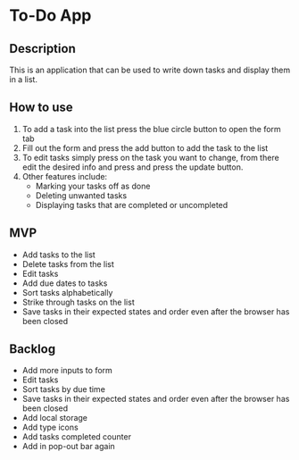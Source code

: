 # To-Do App

## Description
This is an application that can be used to write down tasks and display them in a list.


## How to use
1. To add a task into the list press the blue circle button to open the form tab
2. Fill out the form and press the add button to add the task to the list
3. To edit tasks simply press on the task you want to change, from there edit the desired info and press and press the update button.
4. Other features include:
    - Marking your tasks off as done
    - Deleting unwanted tasks
    - Displaying tasks that are completed or uncompleted
  

## MVP
- Add tasks to the list
- Delete tasks from the list
- Edit tasks
- Add due dates to tasks
- Sort tasks alphabetically
- Strike through tasks on the list
- Save tasks in their expected states and order even after the browser has been closed


## Backlog
- Add more inputs to form
- Edit tasks
- Sort tasks by due time
- Save tasks in their expected states and order even after the browser has been closed
- Add local storage
- Add type icons
- Add tasks completed counter
- Add in pop-out bar again
